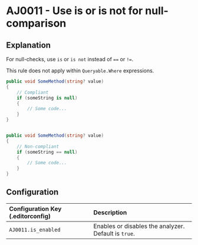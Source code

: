 # AJ0011 - Use is or is not for null-comparison

## Explanation

For null-checks, use `is` or `is not` instead of `==` or `!=`.

This rule does not apply within `Queryable.Where` expressions.

````csharp
public void SomeMethod(string? value)
{
    // Compliant
    if (someString is null)
    {
        // Some code...
    }
}


public void SomeMethod(string? value)
{
    // Non-compliant
    if (someString == null)
    {
        // Some code...
    }
}

````

## Configuration

| Configuration Key (.editorconfig) | Description                                          |
|:----------------------------------|:-----------------------------------------------------|
| `AJ0011.is_enabled`               | Enables or disables the analyzer. Default is `true`. |
